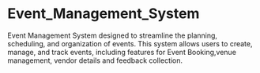 # Event_Management_System
Event Management System designed to streamline the planning, scheduling, and organization of events. This system allows users to create, manage, and track events, including features for Event Booking,venue management, vendor details and feedback collection. 
